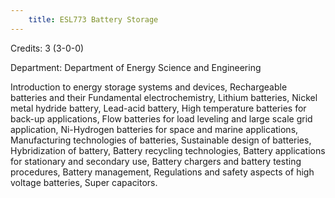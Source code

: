 ```yaml
---
    title: ESL773 Battery Storage
---
```

Credits: 3 (3-0-0)

Department: Department of Energy Science and Engineering

Introduction to energy storage systems and devices, Rechargeable batteries and their Fundamental electrochemistry, Lithium batteries, Nickel metal hydride battery, Lead-acid battery, High temperature batteries for back-up applications, Flow batteries for load leveling and large scale grid application, Ni-Hydrogen batteries for space and marine applications, Manufacturing technologies of batteries, Sustainable design of batteries, Hybridization of battery, Battery recycling technologies, Battery applications for stationary and secondary use, Battery chargers and battery testing procedures, Battery management, Regulations and safety aspects of high voltage batteries, Super capacitors.